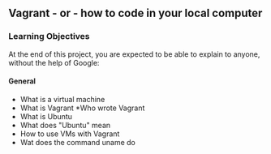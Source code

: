 ## Vagrant - or - how to code in your local computer
### Learning Objectives
At the end of this project, you are expected to be able to explain to anyone, without the help of Google:
#### General
* What is a virtual machine
* What is Vagrant
*Who wrote Vagrant
* What is Ubuntu
* What does "Ubuntu" mean
* How to use VMs with Vagrant
* Wat does the command uname do

